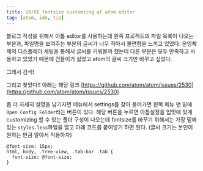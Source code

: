 ```yaml
---
title: UX/UI fontsize customzing at atom editor
tag: [atom, ide, tip]
---
```


블로그 작성을 위해서 아톰 editor를 사용하는데
왼쪽 프로젝트의 파일 목록이 나오는 부분과, 파일명을 보여주는 부분의 글씨가 너무 작아서
불편함을 느끼고 있었다. 운영체제의 디스플레이 세팅을 통해서 글씨를 키워볼까 했는데
다른 부분은 모두 만족하고 사용하고 있었기 때문에 건들이기 싫었고 atom의 글씨 크기만
바꾸고 싶었다.

그래서 검색!

그리고 찾았다!! 아래는 해당 링크
 [https://github.com/atom/atom/issues/2530](https://github.com/atom/atom/issues/2530)

좀 더 자세히 설명을 남기자면 메뉴에서 settings를 찾아 들어가면
왼쪽 메뉴 맨 밑에 `Open Config Folder`라는 버튼이 있다. 해당 버튼을 누르면 아톰설정을
입맛에 맞게 customizing 할 수 있는 폴더 구성이 나오는데 fontsize를 바꾸기 위해서는 가장
밑에 있는 `styles.less`파일을 열고 아래 코드를 붙여넣기 하면 된다.
(글씨 크기는 본인이 원하는 만큼 알아서 적용하자)

```
@font-size: 15px;
html, body, .tree-view, .tab-bar .tab {
  font-size: @font-size;
}
```
